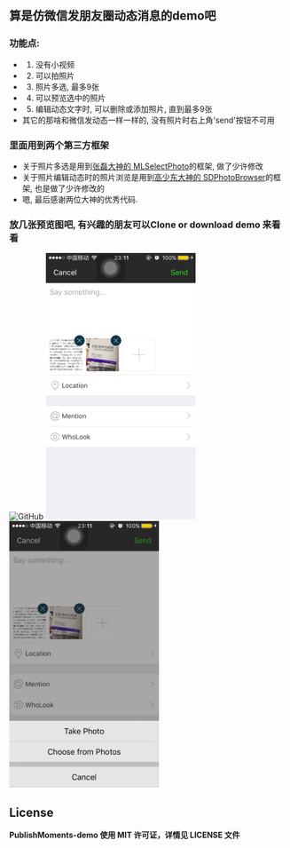 ## 算是仿微信发朋友圈动态消息的demo吧 
### 功能点:
 * 1. 没有小视频
 * 2. 可以拍照片
 * 3. 照片多选, 最多9张
 * 4. 可以预览选中的照片
 * 5. 编辑动态文字时, 可以删除或添加照片, 直到最多9张
 * 其它的那啥和微信发动态一样一样的, 没有照片时右上角'send'按钮不可用
    
### 里面用到两个第三方框架
  * 关于照片多选是用到[张磊大神的 MLSelectPhoto](https://github.com/MakeZL)的框架, 做了少许修改
  * 关于照片编辑动态时的照片浏览是用到[高少东大神的 SDPhotoBrowser](https://github.com/gsdios)的框架, 也是做了少许修改的
  * 嗯, 最后感谢两位大神的优秀代码.
  
### 放几张预览图吧, 有兴趣的朋友可以Clone or download demo 来看看
<img src="IMAGE/001.gif?v=3&s=100" alt="GitHub" title="demo截图001" width="270" height="480"/>
<img src="IMAGE/IMG_1018.PNG?v=3&s=100" alt="GitHub" title="demo截图002" width="270" height="480"/>
<img src="IMAGE/IMG_1019.PNG?v=3&s=100" alt="GitHub" title="demo截图003" width="270" height="480"/>
 

## License
**PublishMoments-demo 使用 MIT 许可证，详情见 LICENSE 文件**

